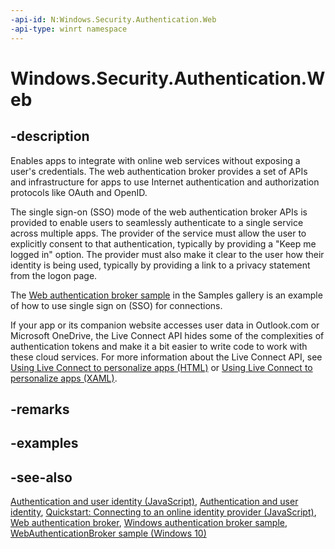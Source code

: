 ```yaml
---
-api-id: N:Windows.Security.Authentication.Web
-api-type: winrt namespace
---
```


# Windows.Security.Authentication.Web

## -description

Enables apps to integrate with online web services without exposing a user's credentials. The web authentication broker provides a set of APIs and infrastructure for apps to use Internet authentication and authorization protocols like OAuth and OpenID.

The single sign-on (SSO) mode of the web authentication broker APIs is provided to enable users to seamlessly authenticate to a single service across multiple apps. The provider of the service must allow the user to explicitly consent to that authentication, typically by providing a "Keep me logged in" option. The provider must also make it clear to the user how their identity is being used, typically by providing a link to a privacy statement from the logon page.

The [Web authentication broker sample](https://github.com/microsoft/Windows-universal-samples/tree/master/Samples/WebAuthenticationBroker) in the Samples gallery is an example of how to use single sign on (SSO) for connections.

If your app or its companion website accesses user data in Outlook.com or Microsoft OneDrive, the Live Connect API hides some of the complexities of authentication tokens and make it a bit easier to write code to work with these cloud services. For more information about the Live Connect API, see [Using Live Connect to personalize apps (HTML)](https://docs.microsoft.com/previous-versions/windows/apps/hh770853(v=win.10)) or [Using Live Connect to personalize apps (XAML)](https://docs.microsoft.com/previous-versions/windows/apps/hh770854(v=win.10)).

## -remarks

## -examples

## -see-also

[Authentication and user identity (JavaScript)](https://docs.microsoft.com/previous-versions/windows/apps/dn448918(v=win.10)), [Authentication and user identity](https://docs.microsoft.com/windows/uwp/security/authentication-and-user-identity), [Quickstart: Connecting to an online identity provider (JavaScript)](https://docs.microsoft.com/previous-versions/windows/apps/jj856915(v=win.10)), [Web authentication broker](https://docs.microsoft.com/windows/uwp/security/web-authentication-broker), [Windows authentication broker sample](https://github.com/microsoft/Windows-universal-samples/tree/master/Samples/WebAuthenticationBroker), [WebAuthenticationBroker sample (Windows 10)](https://github.com/Microsoft/Windows-universal-samples/tree/master/Samples/WebAuthenticationBroker)
